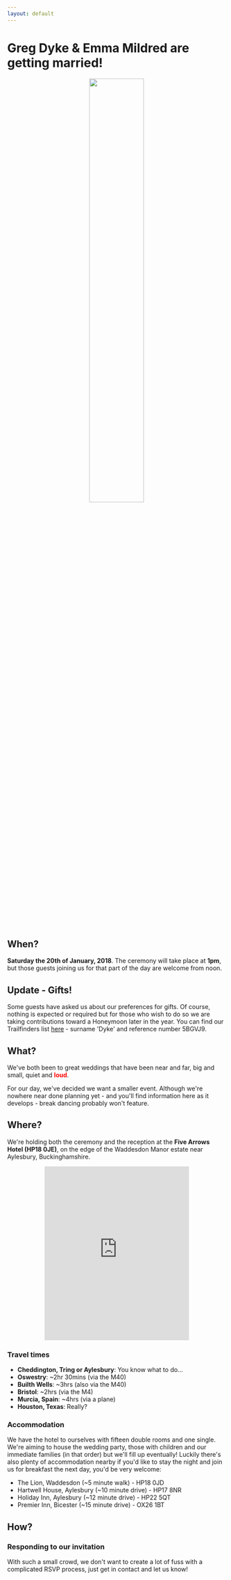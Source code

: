 ```yaml
---
layout: default
---
```


# Greg Dyke & Emma Mildred are getting married!

<div style="text-align:center"><img src ="https://gadyke.github.io/images/helmets.jpeg" width="50%"/></div>

## When?
**Saturday the 20th of January, 2018**. The ceremony will take place at **1pm**, but those guests joining us for that part of the day are welcome from noon.

## Update - Gifts!
Some guests have asked us about our preferences for gifts. Of course, nothing is expected or required but for those who wish to do so we are taking contributions toward a Honeymoon later in the year. You can find our Trailfinders list <a href="https://www.trailfinders.com/#/faf-login">here</a> - surname 'Dyke' and reference number 5BGVJ9.

## What?
We've both been to great weddings that have been near and far, big and small, quiet and <span style="color:red">**loud**</span>.

For our day, we've decided we want a smaller event. Although we're nowhere near done planning yet - and you'll find information here as it develops - break dancing probably won't feature.

## Where?
We're holding both the ceremony and the reception at the **Five Arrows Hotel (HP18 0JE)**, on the edge of the Waddesdon Manor estate near Aylesbury, Buckinghamshire.

<div style="text-align:center"><iframe src="https://www.google.com/maps/embed?pb=!1m18!1m12!1m3!1d1086565.0083483802!2d-2.4032767647564723!3d52.08179835590967!2m3!1f0!2f0!3f0!3m2!1i1024!2i768!4f13.1!3m3!1m2!1s0x0%3A0x7ba94ddf2787acd2!2sThe+Five+Arrows+Hotel!5e0!3m2!1sen!2suk!4v1491208781914" width="66%" height="400" frameborder="0" style="border:1" allowfullscreen></iframe></div>

### Travel times
- **Cheddington, Tring or Aylesbury**: You know what to do...
- **Oswestry**: ~2hr 30mins (via the M40)
- **Builth Wells**: ~3hrs (also via the M40)
- **Bristol**: ~2hrs (via the M4)
- **Murcia, Spain**: ~4hrs (via a plane)
- **Houston, Texas**: Really?

### Accommodation
We have the hotel to ourselves with fifteen double rooms and one single. We're aiming to house the wedding party, those with children and our immediate families (in that order) but we'll fill up eventually! Luckily there's also plenty of accommodation nearby if you'd like to stay the night and join us for breakfast the next day, you'd be very welcome:

- The Lion, Waddesdon (~5 minute walk) - HP18 0JD
- Hartwell House, Aylesbury (~10 minute drive) - HP17 8NR
- Holiday Inn, Aylesbury (~12 minute drive) - HP22 5QT
- Premier Inn, Bicester (~15 minute drive) - OX26 1BT

## How?

### Responding to our invitation
With such a small crowd, we don't want to create a lot of fuss with a complicated RSVP process, just get in contact and let us know!

